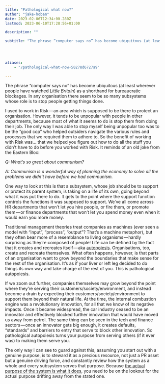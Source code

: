 ```yaml
---
title: "Pathological what now?"
author: "jake-hoban"
date: 2023-02-06T12:34:00.280Z
lastmod: 2023-06-10T17:28:56+01:00

description: ""

subtitle: "The phrase “computer says no” has become ubiquitous (at least wherever people have watched Little Britain) as a shorthand for bureaucratic…"




aliases:
    - "/pathological-what-now-50278d6727a9"

---
```


The phrase “computer says no” has become ubiquitous (at least wherever people have watched _Little Britain_) as a shorthand for bureaucratic blockages. In any organisation there seem to be so many subsystems whose role is to stop people getting things done.

I used to work in Risk — an area which is supposed to be there to protect an organisation. However, it tends to be unpopular with people in other departments, because most of what it seems to do is stop them from doing their job. The only way I was able to stop myself being unpopular too was to be the “good cop” who helped outsiders navigate the various rules and processes that we required them to adhere to. So the benefit of working with Risk was… that we helped you figure out how to do all the stuff you didn’t have to do before you worked with Risk. It reminds of an old joke from the Eastern Bloc:

_Q: What’s so great about communism?_

_A: Communism is a wonderful way of planning the economy to solve all the problems we didn’t have before we had communism._

One way to look at this is that a subsystem, whose job should be to support or protect its parent system, is taking on a life of its own, going beyond what it was put there to do. It gets to the point where the support function controls the functions it was supposed to support. We’ve all come across HR departments that won’t let you hire people, or fire them, or promote them — or finance departments that won’t let you spend money even when it would earn you more money.

Traditional management theories treat companies as machines (ever seen a model with “input”, “process”, “output”? That’s a machine metaphor), but they often bear more of a resemblance to living organisms — hardly surprising as they’re composed of people! Life can be defined by the fact that it creates and recreates itself — aka [autopoiesis](https://en.wikipedia.org/wiki/Autopoiesis). Organisations, too, create and recreate themselves. What often happens, however, is that parts of an organisation want to grow beyond the boundaries that make sense for the rest of the organisation. It’s as if your liver or left leg decided to do things its own way and take charge of the rest of you. This is pathological autopoiesis.

If we zoom out further, companies themselves may grow beyond the point where they’re serving their customers/society/environment, and instead become a drain by expecting their customers/society/environment to support them beyond their natural life. At the time, the internal combustion engine was a revolutionary innovation, for all that we know of its negative impacts. Once it became widespread, the car industry ceased to be an innovator and effectively blocked further innovation that would have moved us away from petrol. The same thing can be seen in the tech and finance sectors — once an innovator gets big enough, it creates defaults, “standards” and barriers to entry that serve to block other innovation. So pathological autopoiesis turns your purpose from serving others (if it ever was) to making them serve you.

The only way I can see to guard against this, assuming you start out with a genuine purpose, is to steward it as a precious resource, not just a PR asset but a genuine driving force, and constantly review how the system as a whole and every subsystem serves that purpose. Because [the actual purpose of the system is what it does](https://medium.com/@personofnorank/purported-purposes-and-real-ones-f5c778152f3c), you need to be on the lookout for the actual purpose drifting away from the stated one.

